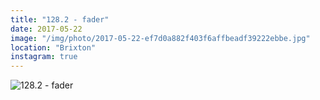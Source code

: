 ```yaml
---
title: "128.2 - fader"
date: 2017-05-22
image: "/img/photo/2017-05-22-ef7d0a882f403f6affbeadf39222ebbe.jpg"
location: "Brixton"
instagram: true
---
```


![128.2 - fader](/img/photo/2017-05-22-ef7d0a882f403f6affbeadf39222ebbe.jpg)
